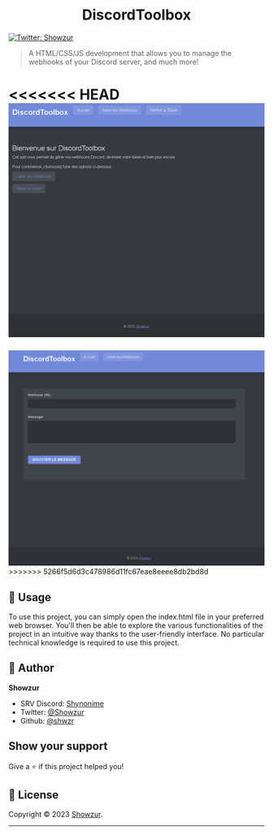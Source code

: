 <h1 align="center">DiscordToolbox</h1>

<p>
  <a href="https://twitter.com/Showzur" target="_blank">
    <img alt="Twitter: Showzur" src="https://img.shields.io/twitter/follow/Showzur.svg?style=social" />
  </a>
</p>

> A HTML/CSS/JS development that allows you to manage the webhooks of your Discord server, and much more!

<<<<<<< HEAD
<img alt="DiscordToolbox" src="assets/img/demo.png">
=======
<img alt="DiscordToolbox" src="assets/img/illustration.png">
>>>>>>> 5266f5d6d3c478986d11fc67eae8eeee8db2bd8d

## 🚀 Usage

To use this project, you can simply open the index.html file in your preferred web browser. You'll then be able to explore the various functionalities of the project in an intuitive way thanks to the user-friendly interface. No particular technical knowledge is required to use this project.

## 👤 Author

**Showzur**

* SRV Discord: [Shynonime](https://discord.gg/UHy8mZsNh8)
* Twitter: [@Showzur](https://twitter.com/Showzur)
* Github: [@shwzr](https://github.com/shwzr)

## Show your support

Give a ⭐️ if this project helped you!

## 📝 License

Copyright © 2023 [Showzur](https://github.com/shwzr).<br />

***
